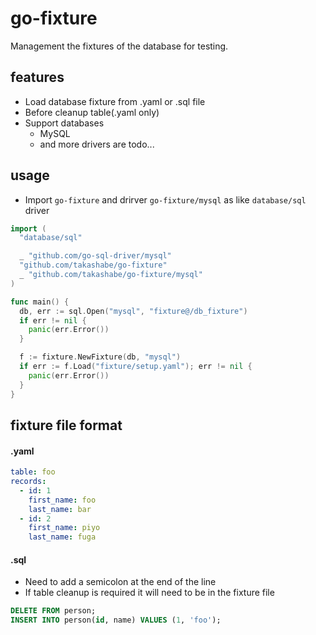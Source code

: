 # go-fixture

Management the fixtures of the database for testing.

## features

* Load database fixture from .yaml or .sql file
* Before cleanup table(.yaml only)
* Support databases
  * MySQL
  * and more drivers are todo...

## usage

* Import `go-fixture` and drirver `go-fixture/mysql` as like `database/sql` driver

```go
import (
  "database/sql"

  _ "github.com/go-sql-driver/mysql"
  "github.com/takashabe/go-fixture"
  _ "github.com/takashabe/go-fixture/mysql"
)

func main() {
  db, err := sql.Open("mysql", "fixture@/db_fixture")
  if err != nil {
    panic(err.Error())
  }

  f := fixture.NewFixture(db, "mysql")
  if err := f.Load("fixture/setup.yaml"); err != nil {
    panic(err.Error())
  }
}
```

## fixture file format

#### .yaml

```yml
table: foo
records:
  - id: 1
    first_name: foo
    last_name: bar
  - id: 2
    first_name: piyo
    last_name: fuga
```

#### .sql

* Need to add a semicolon at the end of the line
* If table cleanup is required it will need to be in the fixture file

```sql
DELETE FROM person;
INSERT INTO person(id, name) VALUES (1, 'foo');
```
